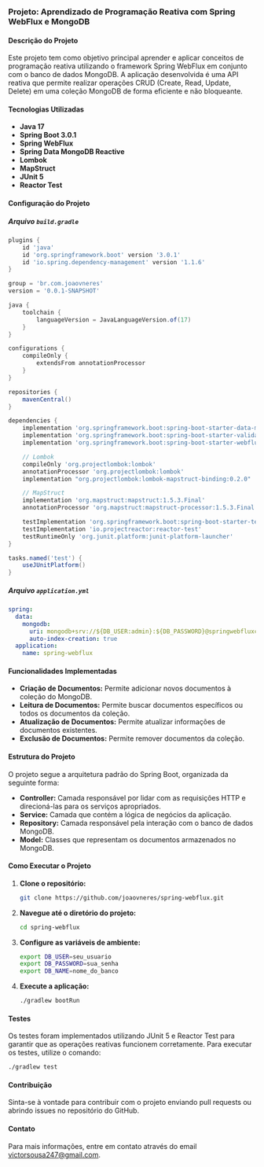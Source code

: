 ### Projeto: Aprendizado de Programação Reativa com Spring WebFlux e MongoDB

#### Descrição do Projeto
Este projeto tem como objetivo principal aprender e aplicar conceitos de programação reativa utilizando o framework Spring WebFlux em conjunto com o banco de dados MongoDB. A aplicação desenvolvida é uma API reativa que permite realizar operações CRUD (Create, Read, Update, Delete) em uma coleção MongoDB de forma eficiente e não bloqueante.

#### Tecnologias Utilizadas
- **Java 17**
- **Spring Boot 3.0.1**
- **Spring WebFlux**
- **Spring Data MongoDB Reactive**
- **Lombok**
- **MapStruct**
- **JUnit 5**
- **Reactor Test**

#### Configuração do Projeto

##### Arquivo `build.gradle`
```groovy
plugins {
    id 'java'
    id 'org.springframework.boot' version '3.0.1'
    id 'io.spring.dependency-management' version '1.1.6'
}

group = 'br.com.joaovneres'
version = '0.0.1-SNAPSHOT'

java {
    toolchain {
        languageVersion = JavaLanguageVersion.of(17)
    }
}

configurations {
    compileOnly {
        extendsFrom annotationProcessor
    }
}

repositories {
    mavenCentral()
}

dependencies {
    implementation 'org.springframework.boot:spring-boot-starter-data-mongodb-reactive'
    implementation 'org.springframework.boot:spring-boot-starter-validation'
    implementation 'org.springframework.boot:spring-boot-starter-webflux'

    // Lombok
    compileOnly 'org.projectlombok:lombok'
    annotationProcessor 'org.projectlombok:lombok'
    implementation "org.projectlombok:lombok-mapstruct-binding:0.2.0"

    // MapStruct
    implementation 'org.mapstruct:mapstruct:1.5.3.Final'
    annotationProcessor 'org.mapstruct:mapstruct-processor:1.5.3.Final'

    testImplementation 'org.springframework.boot:spring-boot-starter-test'
    testImplementation 'io.projectreactor:reactor-test'
    testRuntimeOnly 'org.junit.platform:junit-platform-launcher'
}

tasks.named('test') {
    useJUnitPlatform()
}
```

##### Arquivo `application.yml`
```yaml
spring:
  data:
    mongodb:
      uri: mongodb+srv://${DB_USER:admin}:${DB_PASSWORD}@springwebfluxcluster.kfsszxk.mongodb.net/${DB_NAME:spring-webflux}?retryWrites=true&w=majority&appName=SpringWebfluxCluster
      auto-index-creation: true
  application:
    name: spring-webflux
```

#### Funcionalidades Implementadas
- **Criação de Documentos:** Permite adicionar novos documentos à coleção do MongoDB.
- **Leitura de Documentos:** Permite buscar documentos específicos ou todos os documentos da coleção.
- **Atualização de Documentos:** Permite atualizar informações de documentos existentes.
- **Exclusão de Documentos:** Permite remover documentos da coleção.

#### Estrutura do Projeto
O projeto segue a arquitetura padrão do Spring Boot, organizada da seguinte forma:
- **Controller:** Camada responsável por lidar com as requisições HTTP e direcioná-las para os serviços apropriados.
- **Service:** Camada que contém a lógica de negócios da aplicação.
- **Repository:** Camada responsável pela interação com o banco de dados MongoDB.
- **Model:** Classes que representam os documentos armazenados no MongoDB.

#### Como Executar o Projeto
1. **Clone o repositório:**
   ```sh
   git clone https://github.com/joaovneres/spring-webflux.git
   ```
2. **Navegue até o diretório do projeto:**
   ```sh
   cd spring-webflux
   ```
3. **Configure as variáveis de ambiente:**
   ```sh
   export DB_USER=seu_usuario
   export DB_PASSWORD=sua_senha
   export DB_NAME=nome_do_banco
   ```
4. **Execute a aplicação:**
   ```sh
   ./gradlew bootRun
   ```

#### Testes
Os testes foram implementados utilizando JUnit 5 e Reactor Test para garantir que as operações reativas funcionem corretamente. Para executar os testes, utilize o comando:
```sh
./gradlew test
```

#### Contribuição
Sinta-se à vontade para contribuir com o projeto enviando pull requests ou abrindo issues no repositório do GitHub.

#### Contato
Para mais informações, entre em contato através do email [victorsousa247@gmail.com](mailto:victorsousa247@gmail.com).
